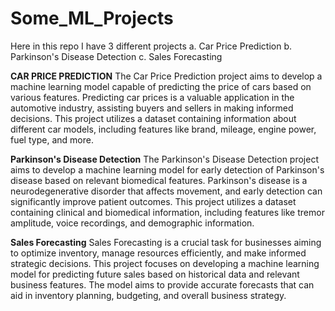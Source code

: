 # Some_ML_Projects
Here in this repo I have 3 different projects 
a. Car Price Prediction
b. Parkinson's Disease Detection
c. Sales Forecasting

**CAR PRICE PREDICTION**
The Car Price Prediction project aims to develop a machine learning model capable of predicting the price of cars based on various features.
Predicting car prices is a valuable application in the automotive industry, assisting buyers and sellers in making informed decisions.
This project utilizes a dataset containing information about different car models, including features like brand, mileage, engine power, fuel type, and more.

**Parkinson's Disease Detection**
The Parkinson's Disease Detection project aims to develop a machine learning model for early detection of Parkinson's disease based on relevant biomedical features.
Parkinson's disease is a neurodegenerative disorder that affects movement, and early detection can significantly improve patient outcomes.
This project utilizes a dataset containing clinical and biomedical information, including features like tremor amplitude, voice recordings, and demographic information.

**Sales Forecasting**
Sales Forecasting is a crucial task for businesses aiming to optimize inventory, manage resources efficiently, and make informed strategic decisions.
This project focuses on developing a machine learning model for predicting future sales based on historical data and relevant business features.
The model aims to provide accurate forecasts that can aid in inventory planning, budgeting, and overall business strategy.
